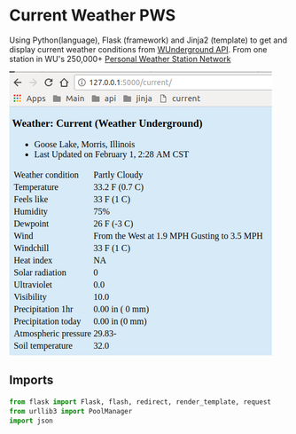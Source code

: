 # Current Weather PWS

Using Python(language), Flask (framework) and Jinja2 (template) to get and display current weather conditions from [WUnderground API](https://www.wunderground.com/weather/api/). From one station in WU's 250,000+ [Personal Weather Station Network](https://www.wunderground.com/weatherstation/overview.asp)

![current]

## Imports

```py
from flask import Flask, flash, redirect, render_template, request
from urllib3 import PoolManager
import json
```

[current]: current-weather-pws.png "get current weather conditions"
